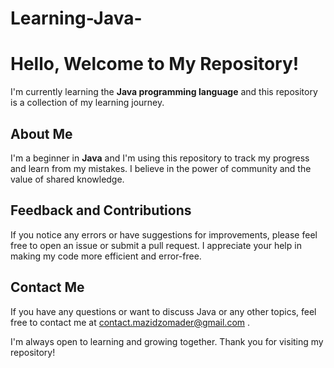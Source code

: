 # Learning-Java-
# Hello, Welcome to My Repository!

I'm currently learning the **Java programming language** and this repository is a collection of my learning journey.

## About Me

I'm a beginner in **Java** and I'm using this repository to track my progress and learn from my mistakes. I believe in the power of community and the value of shared knowledge.

## Feedback and Contributions

If you notice any errors or have suggestions for improvements, please feel free to open an issue or submit a pull request. I appreciate your help in making my code more efficient and error-free.

## Contact Me

If you have any questions or want to discuss Java or any other topics, feel free to contact me at 	contact.mazidzomader@gmail.com  .

I'm always open to learning and growing together.
Thank you for visiting my repository!
